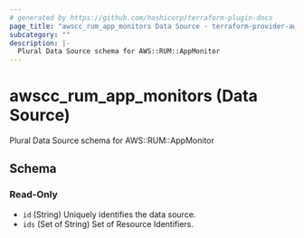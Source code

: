 ```yaml
---
# generated by https://github.com/hashicorp/terraform-plugin-docs
page_title: "awscc_rum_app_monitors Data Source - terraform-provider-awscc"
subcategory: ""
description: |-
  Plural Data Source schema for AWS::RUM::AppMonitor
---
```


# awscc_rum_app_monitors (Data Source)

Plural Data Source schema for AWS::RUM::AppMonitor



<!-- schema generated by tfplugindocs -->
## Schema

### Read-Only

- `id` (String) Uniquely identifies the data source.
- `ids` (Set of String) Set of Resource Identifiers.
